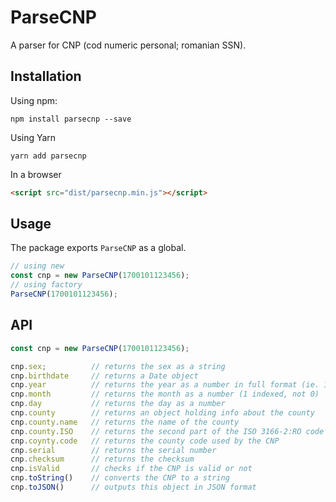 # ParseCNP
A parser for CNP (cod numeric personal; romanian SSN).

## Installation
Using npm:
```terminal
npm install parsecnp --save
```
Using Yarn
```terminal
yarn add parsecnp
```
In a browser
```html
<script src="dist/parsecnp.min.js"></script>
```

## Usage
The package exports `ParseCNP` as a global.
```js
// using new
const cnp = new ParseCNP(1700101123456);
// using factory
ParseCNP(1700101123456);
```

## API
```js
const cnp = new ParseCNP(1700101123456);

cnp.sex;          // returns the sex as a string
cnp.birthdate     // returns a Date object
cnp.year          // returns the year as a number in full format (ie. 1970, not 70)
cnp.month         // returns the month as a number (1 indexed, not 0)
cnp.day           // returns the day as a number
cnp.county        // returns an object holding info about the county
cnp.county.name   // returns the name of the county
cnp.county.ISO    // returns the second part of the ISO 3166-2:RO code
cnp.coynty.code   // returns the county code used by the CNP
cnp.serial        // returns the serial number
cnp.checksum      // returns the checksum
cnp.isValid       // checks if the CNP is valid or not
cnp.toString()    // converts the CNP to a string
cnp.toJSON()      // outputs this object in JSON format
```
